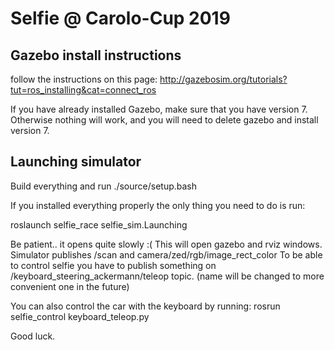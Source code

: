 # Selfie @ Carolo-Cup 2019

## Gazebo install instructions

follow the instructions on this page: http://gazebosim.org/tutorials?tut=ros_installing&cat=connect_ros

If you have already installed Gazebo, make sure that you have version 7. Otherwise nothing will work, and you will need to delete gazebo and install version 7.


## Launching simulator
 Build everything and run ./source/setup.bash

If you installed everything properly the only thing you need to do is run:

roslaunch selfie_race selfie_sim.Launching

Be patient.. it opens quite slowly :(
This will open gazebo and rviz windows.
Simulator publishes /scan and camera/zed/rgb/image_rect_color
To be able to control selfie you have to publish something on /keyboard_steering_ackermann/teleop topic.
(name will be changed to more convenient one in the future)

You can also control the car with the keyboard by running:
rosrun selfie_control keyboard_teleop.py


Good luck.
